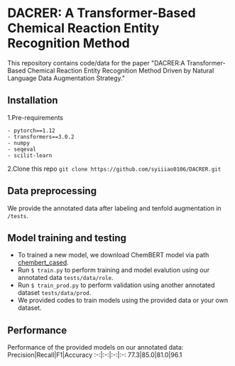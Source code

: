 # DACRER: A Transformer-Based Chemical Reaction Entity Recognition Method
This repository contains code/data for the paper "DACRER:A Transformer-Based Chemical Reaction Entity Recognition Method Driven by Natural Language Data Augmentation Strategy."

## Installation
1.Pre-requirements
```
- pytorch==1.12
- transformers==3.0.2
- numpy
- seqeval
- scilit-learn
```
2.Clone this repo
`git clone https://github.com/syiiiao0106/DACRER.git`

## Data preprocessing
We provide the annotated data after labeling and tenfold augmentation in `/tests`.

## Model training and testing
* To trained a new model, we download ChemBERT model via path [chembert_cased](https://huggingface.co/jiangg/chembert_cased). 
* Run `$ train.py` to perform training and model evalution using our annotated data `tests/data/role`.
* Run `$ train_prod.py` to perform validation using another annotated dataset `tests/data/prod`.
* We provided codes to train models using the provided data or your own dataset.

## Performance
Performance of the provided models on our annotated data:
Precision|Recall|F1|Accuracy
:-:|:-:|:-:|:-:
77.3|85.0|81.0|96.1
 

